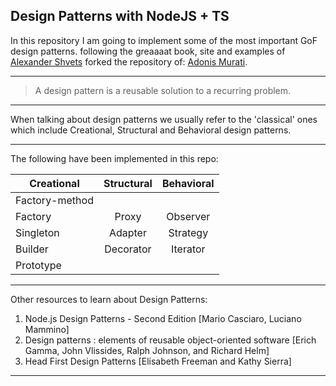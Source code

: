 ## Design Patterns with NodeJS + TS

In this repository I am going to implement some of the most important GoF design patterns. following the greaaaat book, site and examples of [Alexander Shvets](https://refactoring.guru/) forked the repository of: [Adonis Murati](https://github.com/adoi/node-design-patterns).  

---
> A design pattern is a reusable solution to a recurring problem.
---

When talking about design patterns we usually refer to the 'classical' ones which include Creational, Structural and Behavioral design patterns.

---

The following have been implemented in this repo:

| Creational    | Structural    | Behavioral  |
| ------------- |:-------------:| :-----:     |
| Factory-method|               |             |
| Factory       | Proxy         | Observer    |
| Singleton     | Adapter       | Strategy    |
| Builder       | Decorator     | Iterator    |
| Prototype     |               |             |

---

Other resources to learn about Design Patterns: 

1. Node.js Design Patterns - Second Edition [Mario Casciaro, Luciano Mammino]
2. Design patterns : elements of reusable object-oriented software [Erich Gamma, John Vlissides, Ralph Johnson, and Richard Helm]
3. Head First Design Patterns [Elisabeth Freeman and Kathy Sierra]

---
